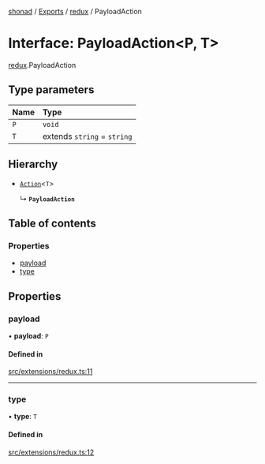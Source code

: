 [shonad](../README.md) / [Exports](../modules.md) / [redux](../modules/redux.md) / PayloadAction

# Interface: PayloadAction<P, T\>

[redux](../modules/redux.md).PayloadAction

## Type parameters

| Name | Type |
| :------ | :------ |
| `P` | `void` |
| `T` | extends `string` = `string` |

## Hierarchy

- [`Action`](redux.Action.md)<`T`\>

  ↳ **`PayloadAction`**

## Table of contents

### Properties

- [payload](redux.PayloadAction.md#payload)
- [type](redux.PayloadAction.md#type)

## Properties

### payload

• **payload**: `P`

#### Defined in

[src/extensions/redux.ts:11](https://github.com/jonlaing/shonad/blob/37e0549/src/extensions/redux.ts#L11)

___

### type

• **type**: `T`

#### Defined in

[src/extensions/redux.ts:12](https://github.com/jonlaing/shonad/blob/37e0549/src/extensions/redux.ts#L12)
